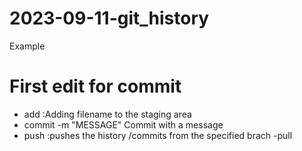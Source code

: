 # 2023-09-11-git_history
Example
# First edit for commit
- add <FILENAMES> :Adding filename to the staging area
- commit -m "MESSAGE" Commit with a message
- push <Where> <What> :pushes the history /commits from the specified brach
-pull <WHERE> <WHAT>